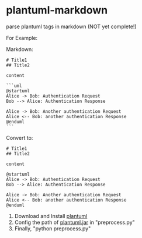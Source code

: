 # plantuml-markdown
parse plantuml tags in markdown (NOT yet complete!)

For Example:

Markdown:

    # Title1
	## Title2
	
	content
	
	```uml
	@startuml
	Alice -> Bob: Authentication Request
	Bob --> Alice: Authentication Response

	Alice -> Bob: Another authentication Request
	Alice <-- Bob: another authentication Response
	@enduml
	```

Convert to:

    # Title1
	## Title2

	content
	
```uml
@startuml
Alice -> Bob: Authentication Request
Bob --> Alice: Authentication Response

Alice -> Bob: Another authentication Request
Alice <-- Bob: another authentication Response
@enduml
```
	
1. Download and Install [plantuml](http://www.plantuml.com/)
2. Config the path of [plantuml.jar](http://sourceforge.net/projects/plantuml/files/plantuml.jar/download) in "preprocess.py"
3. Finally, "python preprocess.py"

